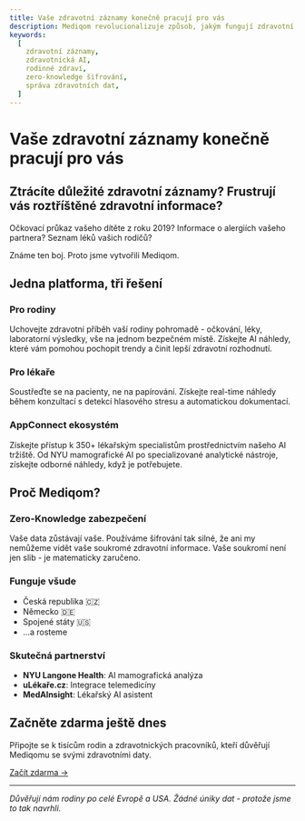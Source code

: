 ```yaml
---
title: Vaše zdravotní záznamy konečně pracují pro vás
description: Mediqom revolucionalizuje způsob, jakým fungují zdravotní záznamy pro rodiny a zdravotnické pracovníky pomocí AI analýz a zero-knowledge zabezpečení.
keywords:
  [
    zdravotní záznamy,
    zdravotnická AI,
    rodinné zdraví,
    zero-knowledge šifrování,
    správa zdravotních dat,
  ]
---
```


# Vaše zdravotní záznamy konečně pracují pro vás

## Ztrácíte důležité zdravotní záznamy? Frustrují vás roztříštěné zdravotní informace?

Očkovací průkaz vašeho dítěte z roku 2019? Informace o alergiích vašeho partnera? Seznam léků vašich rodičů?

Známe ten boj. Proto jsme vytvořili Mediqom.

## Jedna platforma, tři řešení

### Pro rodiny

Uchovejte zdravotní příběh vaší rodiny pohromadě - očkování, léky, laboratorní výsledky, vše na jednom bezpečném místě. Získejte AI náhledy, které vám pomohou pochopit trendy a činit lepší zdravotní rozhodnutí.

### Pro lékaře

Soustřeďte se na pacienty, ne na papírování. Získejte real-time náhledy během konzultací s detekcí hlasového stresu a automatickou dokumentací.

### AppConnect ekosystém

Získejte přístup k 350+ lékařským specialistům prostřednictvím našeho AI tržiště. Od NYU mamografické AI po specializované analytické nástroje, získejte odborné náhledy, když je potřebujete.

## Proč Mediqom?

### Zero-Knowledge zabezpečení

Vaše data zůstávají vaše. Používáme šifrování tak silné, že ani my nemůžeme vidět vaše soukromé zdravotní informace. Vaše soukromí není jen slib - je matematicky zaručeno.

### Funguje všude

- Česká republika 🇨🇿
- Německo 🇩🇪
- Spojené státy 🇺🇸
- ...a rosteme

### Skutečná partnerství

- **NYU Langone Health**: AI mamografická analýza
- **uLékaře.cz**: Integrace telemedicíny
- **MedAInsight**: Lékařský AI asistent

## Začněte zdarma ještě dnes

Připojte se k tisícům rodin a zdravotnických pracovníků, kteří důvěřují Mediqomu se svými zdravotními daty.

[Začít zdarma →](/www/cs/beta)

---

_Důvěřují nám rodiny po celé Evropě a USA. Žádné úniky dat - protože jsme to tak navrhli._
